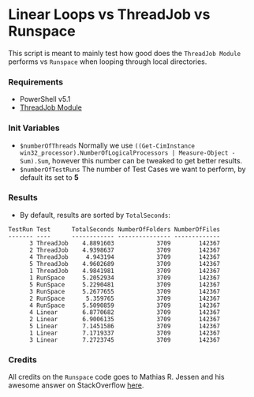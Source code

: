 # Linear Loops vs ThreadJob vs Runspace

This script is meant to mainly test how good does the `ThreadJob Module` performs vs `Runspace` when looping through local directories.

### Requirements
- PowerShell v5.1
- [ThreadJob Module](https://docs.microsoft.com/en-us/powershell/module/threadjob/start-threadjob?view=powershell-7.1&viewFallbackFrom=powershell-5.1)

### Init Variables

- `$numberOfThreads` Normally we use `((Get-CimInstance win32_processor).NumberOfLogicalProcessors | Measure-Object -Sum).Sum`, however this number can be tweaked to get better results.
- `$numberOfTestRuns` The number of Test Cases we want to perform, by default its set to **5**

### Results

- By default, results are sorted by `TotalSeconds`:

```
TestRun Test      TotalSeconds NumberOfFolders NumberOfFiles
------- ----      ------------ --------------- -------------
      3 ThreadJob    4.8891603            3709        142367
      2 ThreadJob    4.9398637            3709        142367
      4 ThreadJob     4.943194            3709        142367
      5 ThreadJob    4.9602689            3709        142367
      1 ThreadJob    4.9841981            3709        142367
      1 RunSpace     5.2052934            3709        142367
      5 RunSpace     5.2290481            3709        142367
      3 RunSpace     5.2677655            3709        142367
      2 RunSpace      5.359765            3709        142367
      4 RunSpace     5.5090859            3709        142367
      4 Linear       6.8770682            3709        142367
      2 Linear       6.9006135            3709        142367
      5 Linear       7.1451586            3709        142367
      1 Linear       7.1719337            3709        142367
      3 Linear       7.2723745            3709        142367
```

### Credits

All credits on the `Runspace` code goes to Mathias R. Jessen and his awesome answer on StackOverflow [here](https://stackoverflow.com/a/41797153/15339544).

